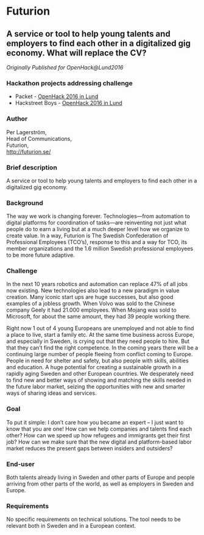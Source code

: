 # Futurion

## A service or tool to help young talents and employers to find each other in a digitalized gig economy. What will replace the CV?

*Originally Published for OpenHack@Lund2016*

### Hackathon projects addressing challenge
* Packet - [OpenHack 2016 in Lund](../Hackathons/2016_Lund/2016_Lund_Summary.md)
* Hackstreet Boys - [OpenHack 2016 in Lund](../Hackathons/2016_Lund/2016_Lund_Summary.md)

### Author
Per Lagerström, <br>
Head of Communications,<br>
Futurion,<br>
http://futurion.se/

### Brief description
A service or tool to help young talents and employers to find each other in a digitalized gig economy.

### Background
The way we work is changing forever. Technologies—from automation to digital platforms for coordination of tasks—are reinventing not just what people do to earn a living but at a much deeper level how we organize to create value. In a way, Futurion is The Swedish Confederation of Professional Employees (TCO’s), response to this and a way for TCO, its member organizations and the 1.6 million Swedish professional employees to be more future adaptive.

### Challenge
In the next 10 years robotics and automation can replace 47% of all jobs now existing. New technologies also lead to a new paradigm in value creation. Many iconic start ups are huge successes, but also good examples of a jobless growth. When Volvo was sold to the Chinese company Geely it had 21.000 employees. When Mojang was sold to Microsoft, for about the same amount, they had 39 people working there.

Right now 1 out of 4 young Europeans are unemployed and not able to find a place to live, start a family etc. At the same time business across Europe, and especially in Sweden, is crying out that they need people to hire. But that they can’t find the right competence. In the coming years there will be a continuing large number of people fleeing from conflict coming to Europe. People in need for shelter and safety, but also people with skills, abilities and education. A huge potential for creating a sustainable growth in a rapidly aging Sweden and other European countries. We desperately need to find new and better ways of showing and matching the skills needed in the future labor market, seizing the opportunities with new and smarter ways of sharing ideas and services.

### Goal
To put it simple: I don’t care how you became an expert – I just want to know that you are one! How can we help companies and talents find each other? How can we speed up how refugees and immigrants get their first job? How can we make sure that the new digital and platform-based labor market reduces the present gaps between insiders and outsiders?

### End-user
Both talents already living in Sweden and other parts of Europe and people arriving from other parts of the world, as well as employers in Sweden and Europe.

### Requirements
No specific requirements on technical solutions. The tool needs to be relevant both in Sweden and in a European context.
